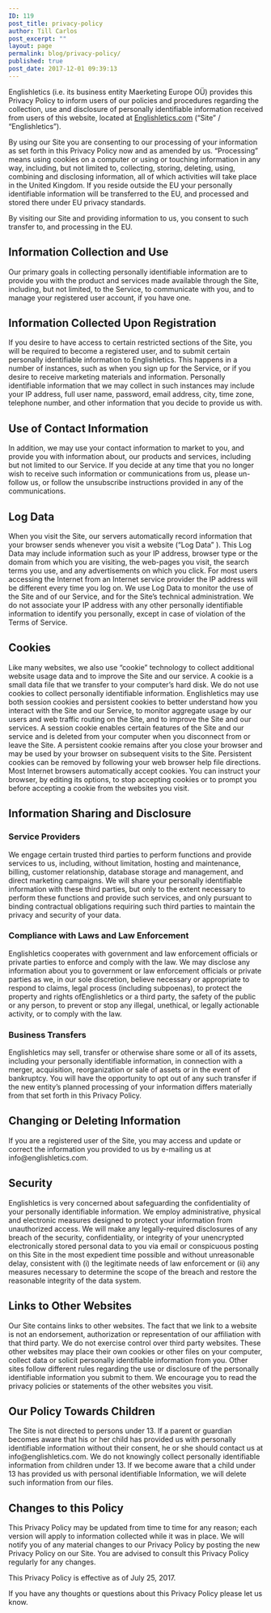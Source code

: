 ```yaml
---
ID: 119
post_title: privacy-policy
author: Till Carlos
post_excerpt: ""
layout: page
permalink: blog/privacy-policy/
published: true
post_date: 2017-12-01 09:39:13
---
```

Englishletics (i.e. its business entity Maerketing Europe OÜ) provides this Privacy Policy to inform users of our policies and procedures regarding the collection, use and disclosure of personally identifiable information received from users of this website, located at <a href="https://Englishletics.com/" target="_blank" rel="noopener">Englishletics.com</a> (“Site” / “Englishletics”).

By using our Site you are consenting to our processing of your information as set forth in this Privacy Policy now and as amended by us. “Processing” means using cookies on a computer or using or touching information in any way, including, but not limited to, collecting, storing, deleting, using, combining and disclosing information, all of which activities will take place in the United Kingdom. If you reside outside the EU your personally identifiable information will be transferred to the EU, and processed and stored there under EU privacy standards.

By visiting our Site and providing information to us, you consent to such transfer to, and processing in the EU.
<h2 id="information-collection-and-use">Information Collection and Use</h2>
Our primary goals in collecting personally identifiable information are to provide you with the product and services made available through the Site, including, but not limited, to the Service, to communicate with you, and to manage your registered user account, if you have one.
<h2 id="information-collected-upon-registration">Information Collected Upon Registration</h2>
If you desire to have access to certain restricted sections of the Site, you will be required to become a registered user, and to submit certain personally identifiable information to Englishletics. This happens in a number of instances, such as when you sign up for the Service, or if you desire to receive marketing materials and information. Personally identifiable information that we may collect in such instances may include your IP address, full user name, password, email address, city, time zone, telephone number, and other information that you decide to provide us with.
<h2 id="use-of-contact-information">Use of Contact Information</h2>
In addition, we may use your contact information to market to you, and provide you with information about, our products and services, including but not limited to our Service. If you decide at any time that you no longer wish to receive such information or communications from us, please un-follow us, or follow the unsubscribe instructions provided in any of the communications.
<h2 id="log-data">Log Data</h2>
When you visit the Site, our servers automatically record information that your browser sends whenever you visit a website (“Log Data” ). This Log Data may include information such as your IP address, browser type or the domain from which you are visiting, the web-pages you visit, the search terms you use, and any advertisements on which you click. For most users accessing the Internet from an Internet service provider the IP address will be different every time you log on. We use Log Data to monitor the use of the Site and of our Service, and for the Site’s technical administration. We do not associate your IP address with any other personally identifiable information to identify you personally, except in case of violation of the Terms of Service.
<h2 id="cookies">Cookies</h2>
Like many websites, we also use “cookie” technology to collect additional website usage data and to improve the Site and our service. A cookie is a small data file that we transfer to your computer’s hard disk. We do not use cookies to collect personally identifiable information. Englishletics may use both session cookies and persistent cookies to better understand how you interact with the Site and our Service, to monitor aggregate usage by our users and web traffic routing on the Site, and to improve the Site and our services. A session cookie enables certain features of the Site and our service and is deleted from your computer when you disconnect from or leave the Site. A persistent cookie remains after you close your browser and may be used by your browser on subsequent visits to the Site. Persistent cookies can be removed by following your web browser help file directions. Most Internet browsers automatically accept cookies. You can instruct your browser, by editing its options, to stop accepting cookies or to prompt you before accepting a cookie from the websites you visit.
<h2 id="information-sharing-and-disclosure">Information Sharing and Disclosure</h2>
<h3 id="service-providers">Service Providers</h3>
We engage certain trusted third parties to perform functions and provide services to us, including, without limitation, hosting and maintenance, billing, customer relationship, database storage and management, and direct marketing campaigns. We will share your personally identifiable information with these third parties, but only to the extent necessary to perform these functions and provide such services, and only pursuant to binding contractual obligations requiring such third parties to maintain the privacy and security of your data.
<h3 id="compliance-with-laws-and-law-enforcement">Compliance with Laws and Law Enforcement</h3>
Englishletics cooperates with government and law enforcement officials or private parties to enforce and comply with the law. We may disclose any information about you to government or law enforcement officials or private parties as we, in our sole discretion, believe necessary or appropriate to respond to claims, legal process (including subpoenas), to protect the property and rights ofEnglishletics or a third party, the safety of the public or any person, to prevent or stop any illegal, unethical, or legally actionable activity, or to comply with the law.
<h3 id="business-transfers">Business Transfers</h3>
Englishletics may sell, transfer or otherwise share some or all of its assets, including your personally identifiable information, in connection with a merger, acquisition, reorganization or sale of assets or in the event of bankruptcy. You will have the opportunity to opt out of any such transfer if the new entity’s planned processing of your information differs materially from that set forth in this Privacy Policy.
<h2 id="changing-or-deleting-information">Changing or Deleting Information</h2>
If you are a registered user of the Site, you may access and update or correct the information you provided to us by e-mailing us at info@englishletics.com.
<h2 id="security">Security</h2>
Englishletics is very concerned about safeguarding the confidentiality of your personally identifiable information. We employ administrative, physical and electronic measures designed to protect your information from unauthorized access. We will make any legally-required disclosures of any breach of the security, confidentiality, or integrity of your unencrypted electronically stored personal data to you via email or conspicuous posting on this Site in the most expedient time possible and without unreasonable delay, consistent with (i) the legitimate needs of law enforcement or (ii) any measures necessary to determine the scope of the breach and restore the reasonable integrity of the data system.
<h2 id="links-to-other-websites">Links to Other Websites</h2>
Our Site contains links to other websites. The fact that we link to a website is not an endorsement, authorization or representation of our affiliation with that third party. We do not exercise control over third party websites. These other websites may place their own cookies or other files on your computer, collect data or solicit personally identifiable information from you. Other sites follow different rules regarding the use or disclosure of the personally identifiable information you submit to them. We encourage you to read the privacy policies or statements of the other websites you visit.
<h2 id="our-policy-towards-children">Our Policy Towards Children</h2>
The Site is not directed to persons under 13. If a parent or guardian becomes aware that his or her child has provided us with personally identifiable information without their consent, he or she should contact us at info@englishletics.com. We do not knowingly collect personally identifiable information from children under 13. If we become aware that a child under 13 has provided us with personal identifiable Information, we will delete such information from our files.
<h2 id="changes-to-this-policy">Changes to this Policy</h2>
This Privacy Policy may be updated from time to time for any reason; each version will apply to information collected while it was in place. We will notify you of any material changes to our Privacy Policy by posting the new Privacy Policy on our Site. You are advised to consult this Privacy Policy regularly for any changes.

This Privacy Policy is effective as of July 25, 2017.

If you have any thoughts or questions about this Privacy Policy please let us know.